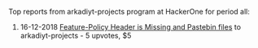 Top reports from arkadiyt-projects program at HackerOne for period all:

1. 16-12-2018 [Feature-Policy Header is Missing and Pastebin files](https://hackerone.com/reports/463481) to arkadiyt-projects - 5 upvotes, $5
